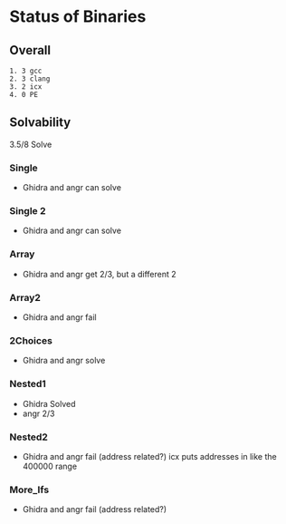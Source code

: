 # Status of Binaries

## Overall

    1. 3 gcc
    2. 3 clang
    3. 2 icx
    4. 0 PE

## Solvability

3.5/8 Solve

### Single

- Ghidra and angr can solve

### Single 2

- Ghidra and angr can solve

### Array

- Ghidra and angr get 2/3, but a different 2

### Array2

- Ghidra and angr fail

### 2Choices

- Ghidra and angr solve

### Nested1

- Ghidra Solved
- angr 2/3

### Nested2

- Ghidra and angr fail (address related?) icx puts addresses in like the 400000 range

### More_Ifs

- Ghidra and angr fail (address related?)
